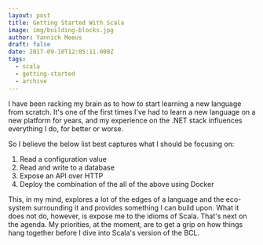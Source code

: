 ```yaml
---
layout: post
title: Getting Started With Scala
image: img/building-blocks.jpg
author: Yannick Meeus
draft: false
date: 2017-09-10T12:05:11.000Z
tags: 
  - scala
  - getting-started
  - archive
---
```



I have been racking my brain as to how to start learning a new language from
scratch. It's one of the first times I've had to learn a new language on a new
platform for years, and my experience on the .NET stack influences everything I do,
for better or worse.

So I believe the below list best captures what I should be focusing on:

1. Read a configuration value
2. Read and write to a database
3. Expose an API over HTTP
4. Deploy the combination of the all of the above using Docker

This, in my mind, explores a lot of the edges of a language and the eco-system
surrounding it and provides something I can build upon. What it does not do,
however, is expose me to the idioms of Scala. That's next on the agenda.
My priorities, at the moment, are to get a grip on how things hang together
before I dive into Scala's version of the BCL.